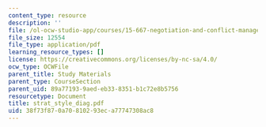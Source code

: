 ```yaml
---
content_type: resource
description: ''
file: /ol-ocw-studio-app/courses/15-667-negotiation-and-conflict-management-spring-2001/38f73f870a70810293eca77747308ac8_strat_style_diag.pdf
file_size: 12554
file_type: application/pdf
learning_resource_types: []
license: https://creativecommons.org/licenses/by-nc-sa/4.0/
ocw_type: OCWFile
parent_title: Study Materials
parent_type: CourseSection
parent_uid: 89a77193-9aed-eb33-8351-b1c72e8b5756
resourcetype: Document
title: strat_style_diag.pdf
uid: 38f73f87-0a70-8102-93ec-a77747308ac8
---
```

